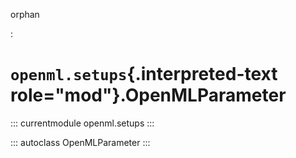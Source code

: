 orphan

:   

# `openml.setups`{.interpreted-text role="mod"}.OpenMLParameter

::: currentmodule
openml.setups
:::

::: autoclass
OpenMLParameter
:::
